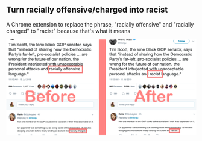 ## Turn racially offensive/charged into racist

A Chrome extension to replace the phrase, "racially offensive" and "racially charged" to "racist" because that's what it means

![alt](racebeforeafter.png)
